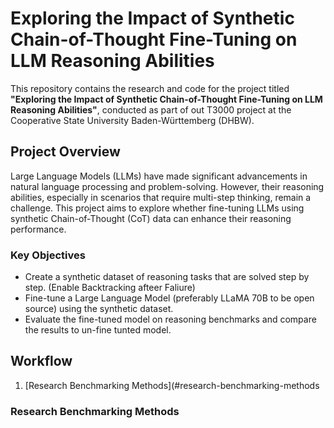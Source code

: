 # Exploring the Impact of Synthetic Chain-of-Thought Fine-Tuning on LLM Reasoning Abilities

This repository contains the research and code for the project titled **"Exploring the Impact of Synthetic Chain-of-Thought Fine-Tuning on LLM Reasoning Abilities"**, conducted as part of out T3000 project at the Cooperative State University Baden-Württemberg (DHBW).

## Project Overview

Large Language Models (LLMs) have made significant advancements in natural language processing and problem-solving. However, their reasoning abilities, especially in scenarios that require multi-step thinking, remain a challenge. This project aims to explore whether fine-tuning LLMs using synthetic Chain-of-Thought (CoT) data can enhance their reasoning performance.

### Key Objectives
- Create a synthetic dataset of reasoning tasks that are solved step by step. (Enable Backtracking afteer Faliure)
- Fine-tune a Large Language Model (preferably LLaMA 70B to be open source) using the synthetic dataset.
- Evaluate the fine-tuned model on reasoning benchmarks and compare the results to un-fine tunted model.

## Workflow

1. [Research Benchmarking Methods](#research-benchmarking-methods

### Research Benchmarking Methods
